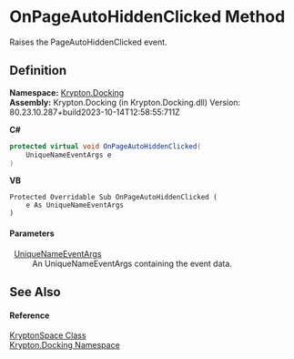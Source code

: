 # OnPageAutoHiddenClicked Method


Raises the PageAutoHiddenClicked event.



## Definition
**Namespace:** <a href="98399376-cf41-9454-4b4d-4fab2ca20bc7.md">Krypton.Docking</a>  
**Assembly:** Krypton.Docking (in Krypton.Docking.dll) Version: 80.23.10.287+build2023-10-14T12:58:55:711Z

**C#**
``` C#
protected virtual void OnPageAutoHiddenClicked(
	UniqueNameEventArgs e
)
```
**VB**
``` VB
Protected Overridable Sub OnPageAutoHiddenClicked ( 
	e As UniqueNameEventArgs
)
```



#### Parameters
<dl><dt>  <a href="469e2d00-6c71-e5a0-da5c-2f2a65364a8c.md">UniqueNameEventArgs</a></dt><dd>An UniqueNameEventArgs containing the event data.</dd></dl>

## See Also


#### Reference
<a href="638b8f4c-3645-edb8-b3d5-7598ea376868.md">KryptonSpace Class</a>  
<a href="98399376-cf41-9454-4b4d-4fab2ca20bc7.md">Krypton.Docking Namespace</a>  
